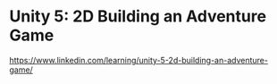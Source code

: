 # Unity 5: 2D Building an Adventure Game
https://www.linkedin.com/learning/unity-5-2d-building-an-adventure-game/
